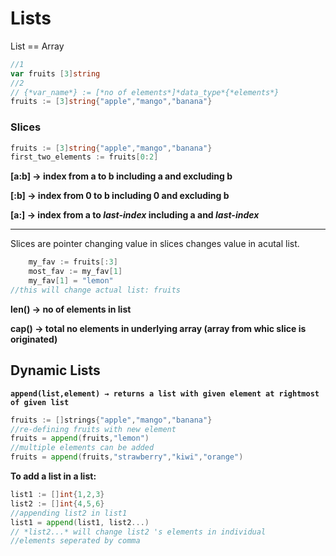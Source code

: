 # Lists

List ==  Array

```go
//1
var fruits [3]string
//2
// {*var_name*} := [*no of elements*]*data_type*{*elements*}
fruits := [3]string{"apple","mango","banana"}
```

### Slices

```go
fruits := [3]string{"apple","mango","banana"}
first_two_elements := fruits[0:2]
```

**[a:b] → index from a to b including a and excluding b**

**[:b] → index from 0 to b including 0 and excluding b**

**[a:] → index from a to *last-index* including a and *last-index***

---

Slices are pointer changing value in slices changes value in acutal list.

```go
	my_fav := fruits[:3]
	most_fav := my_fav[1]
	my_fav[1] = "lemon"
//this will change actual list: fruits
```

**len() → no of elements in list**

**cap() → total no elements in underlying array (array from whic slice is originated)**

## Dynamic Lists

**`append(list,element) → returns a list with given element at rightmost of given list`**

```go
fruits := []strings{"apple","mango","banana"}
//re-defining fruits with new element
fruits = append(fruits,"lemon")
//multiple elements can be added
fruits = append(fruits,"strawberry","kiwi","orange")
```

**To add a list in a list:**

```go
list1 := []int{1,2,3}
list2 := []int{4,5,6}
//appending list2 in list1
list1 = append(list1, list2...)
// *list2...* will change list2 's elements in individual 
//elements seperated by comma
```